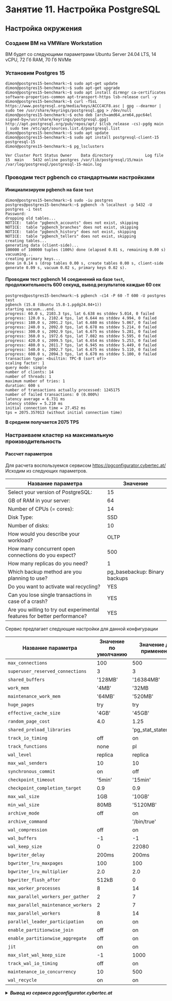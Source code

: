 # Занятие 11. Настройка PostgreSQL

## Настройка окружения

### Создаем ВМ на VMWare Workstation
ВМ будет со следующими параметрами Ubuntu Server 24.04 LTS, 14 vCPU, 72 Гб RAM, 70 Гб NVMe

### Установим Postgres 15

```
dimon@postgres15-benchmark:~$ sudo apt-get update
dimon@postgres15-benchmark:~$ sudo apt-get upgrade
dimon@postgres15-benchmark:~$ sudo apt install dirmngr ca-certificates software-properties-common apt-transport-https lsb-release curl -y
dimon@postgres15-benchmark:~$ curl -fSsL https://www.postgresql.org/media/keys/ACCC4CF8.asc | gpg --dearmor | sudo tee /usr/share/keyrings/postgresql.gpg > /dev/null
dimon@postgres15-benchmark:~$ echo deb [arch=amd64,arm64,ppc64el signed-by=/usr/share/keyrings/postgresql.gpg] http://apt.postgresql.org/pub/repos/apt/ $(lsb_release -cs)-pgdg main | sudo tee /etc/apt/sources.list.d/postgresql.list
dimon@postgres15-benchmark:~$ sudo apt update
dimon@postgres15-benchmark:~$ sudo apt install postgresql-client-15 postgresql-15
dimon@postgres15-benchmark:~$ pg_lsclusters

Ver Cluster Port Status Owner    Data directory              Log file
15  main    5432 online postgres /var/lib/postgresql/15/main /var/log/postgresql/postgresql-15-main.log
```

### Проводим тест pgbench со стандартными настройками

#### Инициализируем pgbench на базе `test`

```
dimon@postgres15-benchmark:~$ sudo -iu postgres
postgres@postgres15-benchmark:~$ pgbench -h localhost -p 5432 -U postgres -i test
Password:
dropping old tables...
NOTICE:  table "pgbench_accounts" does not exist, skipping
NOTICE:  table "pgbench_branches" does not exist, skipping
NOTICE:  table "pgbench_history" does not exist, skipping
NOTICE:  table "pgbench_tellers" does not exist, skipping
creating tables...
generating data (client-side)...
100000 of 100000 tuples (100%) done (elapsed 0.01 s, remaining 0.00 s)
vacuuming...
creating primary keys...
done in 0.14 s (drop tables 0.00 s, create tables 0.00 s, client-side generate 0.09 s, vacuum 0.02 s, primary keys 0.02 s).
```
#### Проводим тест pgbench 14 соединений на базе `test`, продолжительность 600 секунд, вывод результатов каждые 60 сек

```
postgres@postgres15-benchmark:~$ pgbench -c14 -P 60 -T 600 -U postgres test
pgbench (15.8 (Ubuntu 15.8-1.pgdg24.04+1))
starting vacuum...end.
progress: 60.0 s, 2103.3 tps, lat 6.638 ms stddev 5.014, 0 failed
progress: 120.0 s, 2102.4 tps, lat 6.644 ms stddev 4.994, 0 failed
progress: 180.0 s, 2091.2 tps, lat 6.680 ms stddev 5.067, 0 failed
progress: 240.0 s, 2092.0 tps, lat 6.678 ms stddev 5.214, 0 failed
progress: 300.0 s, 2092.9 tps, lat 6.675 ms stddev 5.281, 0 failed
progress: 360.0 s, 1972.6 tps, lat 7.082 ms stddev 5.595, 0 failed
progress: 420.0 s, 2099.5 tps, lat 6.654 ms stddev 5.253, 0 failed
progress: 480.0 s, 2011.7 tps, lat 6.945 ms stddev 5.449, 0 failed
progress: 540.0 s, 2092.7 tps, lat 6.675 ms stddev 5.110, 0 failed
progress: 600.0 s, 2094.3 tps, lat 6.670 ms stddev 5.100, 0 failed
transaction type: <builtin: TPC-B (sort of)>
scaling factor: 1
query mode: simple
number of clients: 14
number of threads: 1
maximum number of tries: 1
duration: 600 s
number of transactions actually processed: 1245175
number of failed transactions: 0 (0.000%)
latency average = 6.731 ms
latency stddev = 5.210 ms
initial connection time = 27.452 ms
tps = 2075.357013 (without initial connection time)
```
**В среднем получается 2075 TPS**

### Настраиваем кластер на максимальную производительность 

#### Рассчет параметров

Для расчета воспользуемся сервисом https://pgconfigurator.cybertec.at/
Исходим из следующих параметров.

| Название параметра                                                       | Значение                       | 
| ------------------------------------------------------------------------ | ------------------------------ |
| Select your version of PostgreSQL:                                       | 15                             | 
| GB of RAM in your server:                                                | 64                             | 
| Number of CPUs (= cores):                                                | 14                             | 
| Disk Type:                                                               | SSD                            | 
| Number of disks:                                                         | 10                             | 
| How would you describe your workload?                                    | OLTP                           | 
| How many concurrent open connections do you expect?                      | 500                            |
| How many replicas do you need?                                           | 1                              | 
| Which backup method are you planning to use?                             | pg_basebackup: Binary backups  | 
| Do you want to activate wal recycling?                                   | YES                            | 
| Can you lose single transactions in case of a crash?                     | YES                            | 
| Are you willing to try out experimental features for better performance? | YES                            | 

Сервис предлагает следующие настройки для данной конфигурации

| Название параметра                                                       | Значение по умолчанию          | Значение для применения
| ------------------------------------------------------------------------ | ------------------------------ | ------------------------
| `max_connections`                                                        | 100                            | 500
| `superuser_reserved_connections`                                         | 3                              | 3
| `shared_buffers`                                                         | '128MB'                        | '16384MB'
| `work_mem`                                                               | '4MB'                          | '32MB
| `maintenance_work_mem`                                                   | '64MB'                         | '520MB'
| `huge_pages`                                                             | try                            | try
| `effective_cache_size`                                                   | '4GB'                          | '45GB'
| `random_page_cost`                                                       | 4.0                            | 1.25
| `shared_preload_libraries`                                               |                                | 'pg_stat_statements' 
| `track_io_timing`                                                        | off                            | on
| `track_functions`                                                        | none                           | pl
| `wal_level`                                                              | replica                        | replica
| `max_wal_senders`                                                        | 10                             | 10
| `synchronous_commit`                                                     | on                             | off
| `checkpoint_timeout`                                                     | '5min'                         | '15min'
| `checkpoint_completion_target`                                           | 0.9                            | 0.9
| `max_wal_size`                                                           | 1GB                            | '10GB'
| `min_wal_size`                                                           | 80MB                           | '5120MB'
| `archive_mode`                                                           | off                            | on
| `archive_command`                                                        |                                | '/bin/true'
| `wal_compression`                                                        | off                            | on
| `wal_buffers`                                                            | -1                             | -1
| `wal_keep_size`                                                          | 0                              | 22080
| `bgwriter_delay`                                                         | 200ms                          | 200ms
| `bgwriter_lru_maxpages`                                                  | 100                            | 100
| `bgwriter_lru_multiplier`                                                | 2.0                            | 2.0
| `bgwriter_flush_after`                                                   | 512kB                          | 0
| `max_worker_processes`                                                   | 8                              | 14
| `max_parallel_workers_per_gather`                                        | 2                              | 7
| `max_parallel_maintenance_workers`                                       | 2                              | 7
| `max_parallel_workers`                                                   | 8                              | 14
| `parallel_leader_participation`                                          | on                             | on
| `enable_partitionwise_join`                                              | off                            | on
| `enable_partitionwise_aggregate`                                         | off                            | on
| `jit`                                                                    | on                             | on
| `max_slot_wal_keep_size`                                                 | -1                             | 1000
| `track_wal_io_timing`                                                    | off                            | on
| `maintenance_io_concurrency`                                             | 10                             | 500
| `wal_recycle`                                                            | on                             | on


<details><summary><b><i>Вывод из сервиса pgconfigurator.cybertec.at</b></i></summary>

```
# DISCLAIMER - Software and the resulting config files are provided AS IS - IN NO EVENT SHALL
# BE THE CREATOR LIABLE TO ANY PARTY FOR DIRECT, INDIRECT, SPECIAL, INCIDENTAL, OR CONSEQUENTIAL
# DAMAGES, INCLUDING LOST PROFITS, ARISING OUT OF THE USE OF THIS SOFTWARE AND ITS DOCUMENTATION.

# Connectivity
max_connections = 500
superuser_reserved_connections = 3

# Memory Settings
shared_buffers = '16384 MB'
work_mem = '32 MB'
maintenance_work_mem = '520 MB'
huge_pages = try # NB! requires also activation of huge pages via kernel params, see here for more: https://www.postgresql.org/docs/current/static/kernel-resources.html#LINUX-HUGE-PAGES
effective_cache_size = '45 GB'
effective_io_concurrency = 500 # concurrent IO only really activated if OS supports posix_fadvise function
random_page_cost = 1.25 # speed of random disk access relative to sequential access (1.0)

# Monitoring
shared_preload_libraries = 'pg_stat_statements' # per statement resource usage stats
track_io_timing=on # measure exact block IO times
track_functions=pl # track execution times of pl-language procedures if any

# Replication
wal_level = replica # consider using at least 'replica'
max_wal_senders = 10
synchronous_commit = off

# Checkpointing:
checkpoint_timeout = '15 min'
checkpoint_completion_target = 0.9
max_wal_size = '10240 MB'
min_wal_size = '5120 MB'

# WAL archiving
archive_mode = on # having it on enables activating P.I.T.R. at a later time without restart›
archive_command = '/bin/true' # not doing anything yet with WAL-s


# WAL writing
wal_compression = on
wal_buffers = -1 # auto-tuned by Postgres till maximum of segment size (16MB by default)
wal_keep_size = '22080 MB'


# Background writer
bgwriter_delay = 200ms
bgwriter_lru_maxpages = 100
bgwriter_lru_multiplier = 2.0
bgwriter_flush_after = 0

# Parallel queries:
max_worker_processes = 14
max_parallel_workers_per_gather = 7
max_parallel_maintenance_workers = 7
max_parallel_workers = 14
parallel_leader_participation = on

# Advanced features
enable_partitionwise_join = on
enable_partitionwise_aggregate = on
jit = on
max_slot_wal_keep_size = '1000 MB'
track_wal_io_timing = on
maintenance_io_concurrency = 500
wal_recycle = on


# General notes:
# Note that not all settings are automatically tuned.
# Consider contacting experts at
# https://www.cybertec-postgresql.com
# for more professional expertise.
```
</details>

